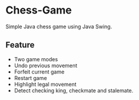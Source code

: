 # Chess-Game

Simple Java chess game using Java Swing.

## Feature

+ Two game modes
+ Undo previous movement
+ Forfeit current game
+ Restart game
+ Highlight legal movement
+ Detect checking king, checkmate and stalemate.


